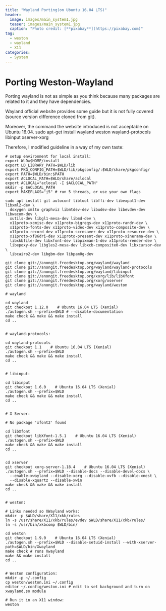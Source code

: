 ```yaml
---
title: "Wayland Porting(on Ubuntu 16.04 LTS)"
header:
  image: images/main_system1.jpg
  teaser: images/main_system1.jpg
  caption: "Photo credit: [**pixabay**](https://pixabay.com)"
tag:
  - weston
  - wayland
  - X11
categories:
  - System
---
```


# Porting Weston-Wayland

Porting wayland is not as simple as you think because many packages are related to it and they have dependencies.

Wayland official website provides some guide but it is not fully covered (source version difference cloned from git).

Moreover, the command the website introduced is not acceptable on Ubuntu 16.04.
    sudo apt-get install wayland weston wayland-protocols libinput xserver-xorg

Therefore, I modified guideline in a way of my own taste:


    # setup environment for local install:
    export WLD=$HOME/install
    export LD_LIBRARY_PATH=$WLD/lib
    export PKG_CONFIG_PATH=$WLD/lib/pkgconfig/:$WLD/share/pkgconfig/
    export PATH=$WLD/bin:$PATH
    export ACLOCAL_PATH=$WLD/share/aclocal
    export ACLOCAL="aclocal -I $ACLOCAL_PATH"
    mkdir -p $ACLOCAL_PATH
    export MAKEFLAGS="j5" # run 5 threads, or use your own flags

    sudo apt install git autoconf libtool libffi-dev libexpat1-dev libxml2-dev \
      doxygen xmlto graphviz libmtdev-dev libudev-dev libevdev-dev libwacom-dev \
      xutils-dev libgl1-mesa-dev libmd-dev \
      x11proto-xcmisc-dev x11proto-bigreqs-dev x11proto-randr-dev \
      x11proto-fonts-dev x11proto-video-dev x11proto-composite-dev \
      x11proto-record-dev x11proto-scrnsaver-dev x11proto-resource-dev \
      x11proto-xf86dri-dev x11proto-present-dev x11proto-xinerama-dev \
      libxkbfile-dev libxfont-dev libpixman-1-dev x11proto-render-dev \
      libepoxy-dev libgles2-mesa-dev libxcb-composite0-dev libxcursor-dev \
      libcairo2-dev libgbm-dev libpam0g-dev

    git clone git://anongit.freedesktop.org/wayland/wayland
    git clone git://anongit.freedesktop.org/wayland/wayland-protocols
    git clone git://anongit.freedesktop.org/wayland/libinput
    git clone git://anongit.freedesktop.org/xorg/lib/libXfont
    git clone git://anongit.freedesktop.org/xorg/xserver
    git clone git://anongit.freedesktop.org/wayland/weston

    # wayland

    cd wayland
    git checkout 1.12.0    # Ubuntu 16.04 LTS (Xenial)
    ./autogen.sh --prefix=$WLD # --disable-documentation
    make check && make && make install
    cd ..


    # wayland-protocols:

    cd wayland-protocols
    git checkout 1.1    # Ubuntu 16.04 LTS (Xenial)
    ./autogen.sh --prefix=$WLD
    make check && make && make install
    cd ..


    # libinput:

    cd libinput
    git checkout 1.6.0    # Ubuntu 16.04 LTS (Xenial)
    ./autogen.sh --prefix=$WLD
    make check && make && make install
    cd ..


    # X Server:

    # No package 'xfont2' found

    cd libXfont
    git checkout libXfont-1.5.1    # Ubuntu 16.04 LTS (Xenial)
    ./autogen.sh --prefix=$WLD
    make check && make && make install
    cd ..


    cd xserver
    git checkout xorg-server-1.18.4    # Ubuntu 16.04 LTS (Xenial)
    ./autogen.sh --prefix=$WLD --disable-docs --disable-devel-docs \
      --enable-xwayland --disable-xorg --disable-xvfb --disable-xnest \
      --disable-xquartz --disable-xwin
    make check && make && make install
    cd ..


    # weston:

    # Links needed so XWayland works:
    mkdir -p $WLD/share/X11/xkb/rules
    ln -s /usr/share/X11/xkb/rules/evdev $WLD/share/X11/xkb/rules/
    ln -s /usr/bin/xkbcomp $WLD/bin/

    cd weston
    git checkout 1.9.0    # Ubuntu 16.04 LTS (Xenial)
    ./autogen.sh --prefix=$WLD --disable-setuid-install --with-xserver-path=$WLD/bin/Xwayland
    make check # runs Xwayland
    make && make install
    cd ..


    # Weston configuration:
    mkdir -p ~/.config
    cp weston/weston.ini ~/.config
    editor ~/.config/weston.ini # edit to set background and turn on xwayland.so module

    # Run it in an X11 window:
    weston
